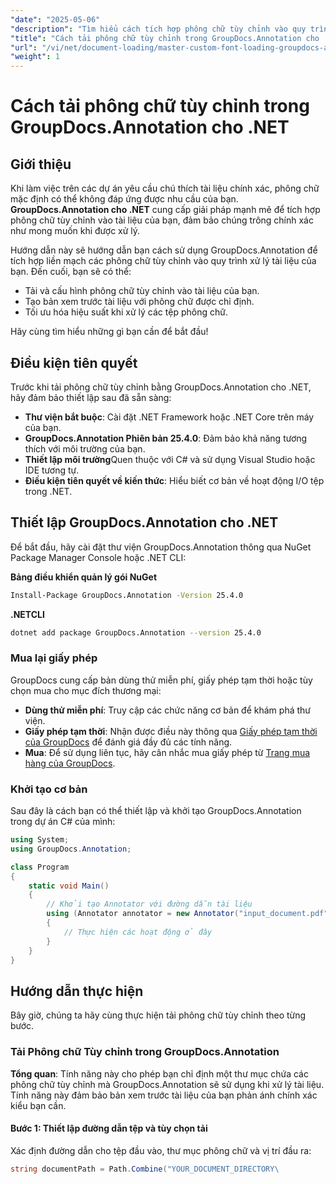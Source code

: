 ```yaml
---
"date": "2025-05-06"
"description": "Tìm hiểu cách tích hợp phông chữ tùy chỉnh vào quy trình xử lý tài liệu của bạn bằng GroupDocs.Annotation cho .NET. Nâng cao chú thích của bạn bằng kiểu phông chữ chính xác."
"title": "Cách tải phông chữ tùy chỉnh trong GroupDocs.Annotation cho .NET&#58; Hướng dẫn toàn diện"
"url": "/vi/net/document-loading/master-custom-font-loading-groupdocs-annotation-dotnet/"
"weight": 1
---
```


# Cách tải phông chữ tùy chỉnh trong GroupDocs.Annotation cho .NET

## Giới thiệu

Khi làm việc trên các dự án yêu cầu chú thích tài liệu chính xác, phông chữ mặc định có thể không đáp ứng được nhu cầu của bạn. **GroupDocs.Annotation cho .NET** cung cấp giải pháp mạnh mẽ để tích hợp phông chữ tùy chỉnh vào tài liệu của bạn, đảm bảo chúng trông chính xác như mong muốn khi được xử lý.

Hướng dẫn này sẽ hướng dẫn bạn cách sử dụng GroupDocs.Annotation để tích hợp liền mạch các phông chữ tùy chỉnh vào quy trình xử lý tài liệu của bạn. Đến cuối, bạn sẽ có thể:
- Tải và cấu hình phông chữ tùy chỉnh vào tài liệu của bạn.
- Tạo bản xem trước tài liệu với phông chữ được chỉ định.
- Tối ưu hóa hiệu suất khi xử lý các tệp phông chữ.

Hãy cùng tìm hiểu những gì bạn cần để bắt đầu!

## Điều kiện tiên quyết

Trước khi tải phông chữ tùy chỉnh bằng GroupDocs.Annotation cho .NET, hãy đảm bảo thiết lập sau đã sẵn sàng:
- **Thư viện bắt buộc**: Cài đặt .NET Framework hoặc .NET Core trên máy của bạn.
- **GroupDocs.Annotation Phiên bản 25.4.0**: Đảm bảo khả năng tương thích với môi trường của bạn.
- **Thiết lập môi trường**Quen thuộc với C# và sử dụng Visual Studio hoặc IDE tương tự.
- **Điều kiện tiên quyết về kiến thức**: Hiểu biết cơ bản về hoạt động I/O tệp trong .NET.

## Thiết lập GroupDocs.Annotation cho .NET

Để bắt đầu, hãy cài đặt thư viện GroupDocs.Annotation thông qua NuGet Package Manager Console hoặc .NET CLI:

**Bảng điều khiển quản lý gói NuGet**
```bash
Install-Package GroupDocs.Annotation -Version 25.4.0
```

**\.NETCLI**
```bash
dotnet add package GroupDocs.Annotation --version 25.4.0
```

### Mua lại giấy phép

GroupDocs cung cấp bản dùng thử miễn phí, giấy phép tạm thời hoặc tùy chọn mua cho mục đích thương mại:
- **Dùng thử miễn phí**: Truy cập các chức năng cơ bản để khám phá thư viện.
- **Giấy phép tạm thời**: Nhận được điều này thông qua [Giấy phép tạm thời của GroupDocs](https://purchase.groupdocs.com/temporary-license/) để đánh giá đầy đủ các tính năng.
- **Mua**: Để sử dụng liên tục, hãy cân nhắc mua giấy phép từ [Trang mua hàng của GroupDocs](https://purchase.groupdocs.com/buy).

### Khởi tạo cơ bản

Sau đây là cách bạn có thể thiết lập và khởi tạo GroupDocs.Annotation trong dự án C# của mình:

```csharp
using System;
using GroupDocs.Annotation;

class Program
{
    static void Main()
    {
        // Khởi tạo Annotator với đường dẫn tài liệu
        using (Annotator annotator = new Annotator("input_document.pdf"))
        {
            // Thực hiện các hoạt động ở đây
        }
    }
}
```

## Hướng dẫn thực hiện

Bây giờ, chúng ta hãy cùng thực hiện tải phông chữ tùy chỉnh theo từng bước.

### Tải Phông chữ Tùy chỉnh trong GroupDocs.Annotation

**Tổng quan**: Tính năng này cho phép bạn chỉ định một thư mục chứa các phông chữ tùy chỉnh mà GroupDocs.Annotation sẽ sử dụng khi xử lý tài liệu. Tính năng này đảm bảo bản xem trước tài liệu của bạn phản ánh chính xác kiểu bạn cần.

#### Bước 1: Thiết lập đường dẫn tệp và tùy chọn tải

Xác định đường dẫn cho tệp đầu vào, thư mục phông chữ và vị trí đầu ra:

```csharp
string documentPath = Path.Combine("YOUR_DOCUMENT_DIRECTORY\